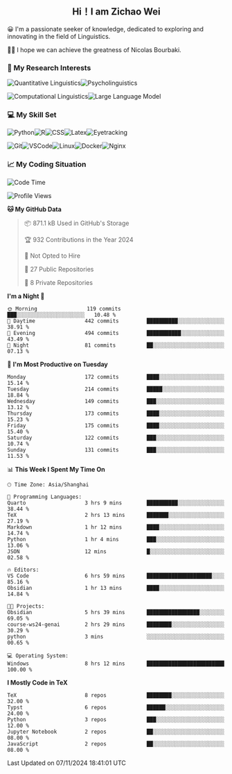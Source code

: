 

## <div align="center">Hi！I am Zichao Wei</div>

😀 I'm a passionate seeker of knowledge, dedicated to exploring and innovating in the field of Linguistics.

🙋‍♂️ I hope we can achieve the greatness of Nicolas Bourbaki.

### 🔬 My Research Interests

![Quantitative Linguistics](https://img.shields.io/badge/Quantitative%20Linguistics-%230072CC.svg?&style=for-the-badge&logo=appveyor&logoColor=white)![Psycholinguistics](https://img.shields.io/badge/Psycholinguistics-%2301a3a1.svg?&style=for-the-badge&logo=AWS%20Amplify&logoColor=white)

![Computational Linguistics](https://img.shields.io/badge/Computational%20Linguistics-%231877F2.svg?&style=for-the-badge&logo=Markdown&logoColor=white)![Large Language Model](https://img.shields.io/badge/Large%20Language%20Model-%23F76300.svg?&style=for-the-badge&logo=Android&logoColor=white)

### 💻 My Skill Set

![Python](https://img.shields.io/badge/Python-%2314354C.svg?style=for-the-badge&logo=python&logoColor=white&color=2AB3E3)![R](https://img.shields.io/badge/-R-276DC3?style=for-the-badge&logo=r&logoColor=white)![CSS](https://img.shields.io/badge/-CSS-1572B6?style=for-the-badge&logo=css3&logoColor=white)![Latex](https://img.shields.io/badge/-Latex-008080?style=for-the-badge&logo=latex&logoColor=white)![Eyetracking](https://img.shields.io/badge/Eyetracking-%230078D6?style=for-the-badge&logo=SearXNG&logoColor=#3050FF)

![Git](https://img.shields.io/badge/-Git-F05032?style=for-the-badge&logo=git&logoColor=white)![VSCode](https://img.shields.io/badge/-VSCode-007ACC?style=for-the-badge&logo=visual-studio-code&logoColor=white)![Linux](https://img.shields.io/badge/-Linux-FCC624?style=for-the-badge&logo=linux&logoColor=black)![Docker](https://img.shields.io/badge/-Docker-2496ED?style=for-the-badge&logo=docker&logoColor=white)![Nginx](https://img.shields.io/badge/-Nginx-009639?style=for-the-badge&logo=nginx&logoColor=white)

### 📈 My Coding Situation

<!--START_SECTION:waka-->
![Code Time](http://img.shields.io/badge/Code%20Time-313%20hrs%2016%20mins-blue)

![Profile Views](http://img.shields.io/badge/Profile%20Views-0-blue)

**🐱 My GitHub Data** 

> 📦 871.1 kB Used in GitHub's Storage 
 > 
> 🏆 932 Contributions in the Year 2024
 > 
> 🚫 Not Opted to Hire
 > 
> 📜 27 Public Repositories 
 > 
> 🔑 8 Private Repositories 
 > 
**I'm a Night 🦉** 

```text
🌞 Morning                119 commits         ███░░░░░░░░░░░░░░░░░░░░░░   10.48 % 
🌆 Daytime                442 commits         ██████████░░░░░░░░░░░░░░░   38.91 % 
🌃 Evening                494 commits         ███████████░░░░░░░░░░░░░░   43.49 % 
🌙 Night                  81 commits          ██░░░░░░░░░░░░░░░░░░░░░░░   07.13 % 
```
📅 **I'm Most Productive on Tuesday** 

```text
Monday                   172 commits         ████░░░░░░░░░░░░░░░░░░░░░   15.14 % 
Tuesday                  214 commits         █████░░░░░░░░░░░░░░░░░░░░   18.84 % 
Wednesday                149 commits         ███░░░░░░░░░░░░░░░░░░░░░░   13.12 % 
Thursday                 173 commits         ████░░░░░░░░░░░░░░░░░░░░░   15.23 % 
Friday                   175 commits         ████░░░░░░░░░░░░░░░░░░░░░   15.40 % 
Saturday                 122 commits         ███░░░░░░░░░░░░░░░░░░░░░░   10.74 % 
Sunday                   131 commits         ███░░░░░░░░░░░░░░░░░░░░░░   11.53 % 
```


📊 **This Week I Spent My Time On** 

```text
🕑︎ Time Zone: Asia/Shanghai

💬 Programming Languages: 
Quarto                   3 hrs 9 mins        ██████████░░░░░░░░░░░░░░░   38.44 % 
TeX                      2 hrs 13 mins       ███████░░░░░░░░░░░░░░░░░░   27.19 % 
Markdown                 1 hr 12 mins        ████░░░░░░░░░░░░░░░░░░░░░   14.74 % 
Python                   1 hr 4 mins         ███░░░░░░░░░░░░░░░░░░░░░░   13.06 % 
JSON                     12 mins             █░░░░░░░░░░░░░░░░░░░░░░░░   02.58 % 

🔥 Editors: 
VS Code                  6 hrs 59 mins       █████████████████████░░░░   85.16 % 
Obsidian                 1 hr 13 mins        ████░░░░░░░░░░░░░░░░░░░░░   14.84 % 

🐱‍💻 Projects: 
Obsidian                 5 hrs 39 mins       █████████████████░░░░░░░░   69.05 % 
course-ws24-genai        2 hrs 29 mins       ████████░░░░░░░░░░░░░░░░░   30.29 % 
python                   3 mins              ░░░░░░░░░░░░░░░░░░░░░░░░░   00.65 % 

💻 Operating System: 
Windows                  8 hrs 12 mins       █████████████████████████   100.00 % 
```

**I Mostly Code in TeX** 

```text
TeX                      8 repos             ████████░░░░░░░░░░░░░░░░░   32.00 % 
Typst                    6 repos             ██████░░░░░░░░░░░░░░░░░░░   24.00 % 
Python                   3 repos             ███░░░░░░░░░░░░░░░░░░░░░░   12.00 % 
Jupyter Notebook         2 repos             ██░░░░░░░░░░░░░░░░░░░░░░░   08.00 % 
JavaScript               2 repos             ██░░░░░░░░░░░░░░░░░░░░░░░   08.00 % 
```




 Last Updated on 07/11/2024 18:41:01 UTC
<!--END_SECTION:waka-->
